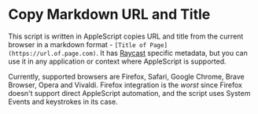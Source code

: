 # Copy Markdown URL and Title

This script is written in AppleScript copies URL and title from the current browser in a markdown format - `[Title of Page](https://url.of.page.com)`. It has [Raycast](https://www.raycast.com/) specific metadata, but you can use it in any application or context where AppleScript is supported.

Currently, supported browsers are Firefox, Safari, Google Chrome, Brave Browser, Opera and Vivaldi. Firefox integration is the *worst* since Firefox doesn't support direct AppleScript automation, and the script uses System Events and keystrokes in its case.
